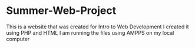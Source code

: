 # Summer-Web-Project
This is a website that was created for Intro to Web Development 
I created it using PHP and HTML
I am running the files using AMPPS on my local computer
